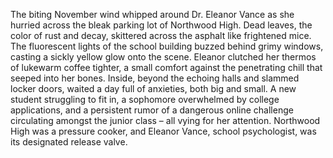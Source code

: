 The biting November wind whipped around Dr. Eleanor Vance as she hurried across the bleak parking lot of Northwood High.  Dead leaves, the color of rust and decay, skittered across the asphalt like frightened mice.  The fluorescent lights of the school building buzzed behind grimy windows, casting a sickly yellow glow onto the scene. Eleanor clutched her thermos of lukewarm coffee tighter, a small comfort against the penetrating chill that seeped into her bones. Inside, beyond the echoing halls and slammed locker doors, waited a day full of anxieties, both big and small.  A new student struggling to fit in, a sophomore overwhelmed by college applications, and a persistent rumor of a dangerous online challenge circulating amongst the junior class – all vying for her attention.  Northwood High was a pressure cooker, and Eleanor Vance, school psychologist, was its designated release valve.

